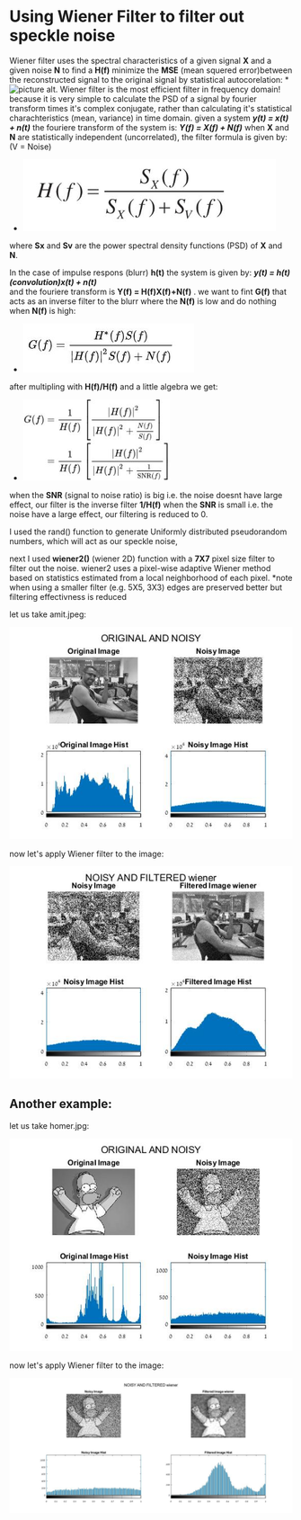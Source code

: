 # Using Wiener Filter to filter out speckle noise #

Wiener filter uses the  spectral characteristics of a given signal **X** and a given noise **N** to find a **H(f)** minimize the **MSE** (mean squered error)between the reconstructed signal to the original signal by statistical autocorelation: * ![picture alt]().
Wiener filter is the most efficient filter in frequency domain! because it is very simple to calculate the PSD of a signal by fourier transform times it's complex conjugate, rather than calculating it's statistical charachteristics (mean, variance) in time domain.
given a system ***y(t) = x(t) + n(t)*** the fouriere transform of the system is: ***Y(f) = X(f) + N(f)***
when **X** and **N** are statistically independent (uncorrelated), the filter formula is given by: 
(V = Noise)
* ![picture alt](https://github.com/amitsason/Digital-Image-Processing/blob/master/Wiener%20Filter/formula.JPG)


where **Sx** and **Sv** are the power spectral density functions (PSD) of **X** and **N**.

In the case of impulse respons (blurr) **h(t)** the system is given by: ***y(t) = h(t)(convolution)x(t) + n(t)***  
and the fouriere transform is **Y(f) = H(f)X(f)+N(f)** . we want to fint **G(f)** that acts as an inverse filter to the blurr where the **N(f)** is low and do nothing when **N(f)** is high:
* ![picture alt](https://github.com/amitsason/Digital-Image-Processing/blob/master/Wiener%20Filter/formula3.JPG)

after multipling with **H(f)/H(f)** and a little algebra we get:

* ![picture alt](https://github.com/amitsason/Digital-Image-Processing/blob/master/Wiener%20Filter/formula2.JPG)

when the **SNR** (signal to noise ratio) is big i.e. the noise doesnt have large effect, our filter is the inverse filter **1/H(f)**
when the **SNR** is small i.e. the noise have a large effect, our filtering is reduced to 0.


I used the rand() function to generate Uniformly distributed pseudorandom numbers,
which will act as our speckle noise, 

next I used **wiener2()** (wiener 2D) function with a **7X7** pixel size filter to filter out the noise.
wiener2 uses a pixel-wise adaptive Wiener method based on statistics estimated from a local neighborhood of each pixel.
*note when using a smaller filter (e.g. 5X5, 3X3) edges are preserved better but filtering effectivness is reduced

let us take amit.jpeg:

![picture alt](https://github.com/amitsason/Digital-Image-Processing/blob/master/Wiener%20Filter/amit%20noisy.jpg)

now let's apply Wiener filter to the image:

![picture alt](https://github.com/amitsason/Digital-Image-Processing/blob/master/Wiener%20Filter/amit%20filtered.jpg)

## Another example: ##
let us take homer.jpg:

![picture alt](https://github.com/amitsason/Digital-Image-Processing/blob/master/Wiener%20Filter/homer_noisy.jpg)

now let's apply Wiener filter to the image:

![picture alt](https://github.com/amitsason/Digital-Image-Processing/blob/master/Wiener%20Filter/homer_filtered.jpg)








